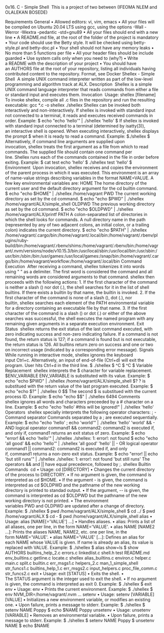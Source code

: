 0x16. C - Simple Shell
 This is a project of two between (IFEOMA NLEM and OLALEKAN BOSEDE)

Requirements
General
    • Allowed editors: vi, vim, emacs
    • All your files will be compiled on Ubuntu 20.04 LTS using gcc, using the options -Wall -Werror -Wextra -pedantic -std=gnu89
    • All your files should end with a new line
    • A README.md file, at the root of the folder of the project is mandatory
    • Your code should use the Betty style. It will be checked using betty-style.pl and betty-doc.pl
    • Your shell should not have any memory leaks
    • No more than 5 functions per file
    • All your header files should be include guarded
    • Use system calls only when you need to (why?)
    • Write a README with the description of your project
    • You should have an AUTHORS file at the root of your repository, listing all individuals having contributed content to the repository. Format, see Docker
Shellex - Simple Shell 
A simple UNIX command interpreter written as part of the low-level programming and algorithm track at ALX.
Description 
Shellex is a simple UNIX command language interpreter that reads commands from either a file or standard input and executes them.
Invocation 
Usage: shellex [filename]
To invoke shellex, compile all .c files in the repository and run the resulting executable:
gcc *.c -o shellex
./shellex
Shellex can be invoked both interactively and non-interactively. If shellex is invoked with standard input not connected to a terminal, it reads and executes received commands in order.
Example:
$ echo "echo 'hello'" | ./shellex
'hello'
$
If shellex is invoked with standard input connected to a terminal (determined by isatty(3)), an interactive shell is opened. When executing interactively, shellex displays the prompt $ when it is ready to read a command.
Example:
$./shellex
$
Alternatively, if command line arguments are supplied upon invocation, shellex treats the first argument as a file from which to read commands. The supplied file should contain one command per line. Shellex runs each of the commands contained in the file in order before exiting.
Example:
$ cat test
echo 'hello'
$ ./shellex test
'hello'
$
Environment 
Upon invocation, shellex receives and copies the environment of the parent process in which it was executed. This environment is an array of name-value strings describing variables in the format NAME=VALUE. A few key environmental variables are:
HOME
The home directory of the current user and the default directory argument for the cd builtin command.
$ echo "echo $HOME" | ./shellex
/home/vagrant
PWD
The current working directory as set by the cd command.
$ echo "echo $PWD" | ./shellex
/home/vagrant/ALX/simple_shell
OLDPWD
The previous working directory as set by the cd command.
$ echo "echo $OLDPWD" | ./shellex
/home/vagrant/ALX/printf
PATH
A colon-separated list of directories in which the shell looks for commands. A null directory name in the path (represented by any of two adjacent colons, an initial colon, or a trailing colon) indicates the current directory.
$ echo "echo $PATH" | ./shellex
/home/vagrant/.cargo/bin:/home/vagrant/.local/bin:/home/vagrant/.rbenv/plugins/ruby-build/bin:/home/vagrant/.rbenv/shims:/home/vagrant/.rbenv/bin:/home/vagrant/.nvm/versions/node/v10.15.3/bin:/usr/local/sbin:/usr/local/bin:/usr/sbin:/usr/bin:/sbin:/bin:/usr/games:/usr/local/games:/snap/bin:/home/vagrant/.cargo/bin:/home/vagrant/workflow:/home/vagrant/.local/bin
Command Execution 
After receiving a command, shellex tokenizes it into words using " " as a delimiter. The first word is considered the command and all remaining words are considered arguments to that command. shellex then proceeds with the following actions:
    1. If the first character of the command is neither a slash (\) nor dot (.), the shell searches for it in the list of shell builtins. If there exists a builtin by that name, the builtin is invoked.
    2. If the first character of the command is none of a slash (\), dot (.), nor builtin, shellex searches each element of the PATH environmental variable for a directory containing an executable file by that name.
    3. If the first character of the command is a slash (\) or dot (.) or either of the above searches was successful, the shell executes the named program with any remaining given arguments in a separate execution environment.
Exit Status 
shellex returns the exit status of the last command executed, with zero indicating success and non-zero indicating failure.
If a command is not found, the return status is 127; if a command is found but is not executable, the return status is 126.
All builtins return zero on success and one or two on incorrect usage (indicated by a corresponding error message).
Signals 
While running in interactive mode, shellex ignores the keyboard input Ctrl+c. Alternatively, an input of end-of-file (Ctrl+d) will exit the program.
User hits Ctrl+d in the third line.
$ ./shellex
$ ^C
$ ^C
$
Variable Replacement 
shellex interprets the $ character for variable replacement.
$ENV_VARIABLE
ENV_VARIABLE is substituted with its value.
Example:
$ echo "echo $PWD" | ./shellex
/home/vagrant/ALX/simple_shell
$?
? is substitued with the return value of the last program executed.
Example:
$ echo "echo $?" | ./shellex
0
$$
The second $ is substitued with the current process ID.
Example:
$ echo "echo $$" | ./shellex
6494
Comments 
shellex ignores all words and characters preceeded by a # character on a line.
Example:
$ echo "echo 'hello' #this will be ignored!" | ./shellex
'hello'
Operators 
shellex specially interprets the following operator characters:
; - Command separator
Commands separated by a ; are executed sequentially.
Example:
$ echo "echo 'hello' ; echo 'world'" | ./shellex
'hello'
'world'
&& - AND logical operator
command1 && command2: command2 is executed if, and only if, command1 returns an exit status of zero.
Example:
$ echo "error! && echo 'hello'" | ./shellex
./shellex: 1: error!: not found
$ echo "echo 'all good' && echo 'hello'" | ./shellex
'all good'
'hello'
|| - OR logical operator
command1 || command2: command2 is executed if, and only if, command1 returns a non-zero exit status.
Example:
$ echo "error! || echo 'but still runs'" | ./shellex
./shellex: 1: error!: not found
'but still runs'
The operators && and || have equal precedence, followed by ;.
shellex Builtin Commands 
cd
    • Usage: cd [DIRECTORY]
    • Changes the current directory of the process to DIRECTORY.
    • If no argument is given, the command is interpreted as cd $HOME.
    • If the argument - is given, the command is interpreted as cd $OLDPWD and the pathname of the new working directory is printed to standad output.
    • If the argument, -- is given, the command is interpreted as cd $OLDPWD but the pathname of the new working directory is not printed.
    • The environment variables PWD and OLDPWD are updated after a change of directory.
Example:
$ ./shellex
$ pwd
/home/vagrant/ALX/simple_shell
$ cd ../
$ pwd
/home/vagrant/ALX
$ cd -
$ pwd
/home/vagrant/ALX/simple_shell
alias
    • Usage: alias [NAME[='VALUE'] ...]
    • Handles aliases.
    • alias: Prints a list of all aliases, one per line, in the form NAME='VALUE'.
    • alias NAME [NAME2 ...]: Prints the aliases NAME, NAME2, etc. one per line, in the form NAME='VALUE'.
    • alias NAME='VALUE' [...]: Defines an alias for each NAME whose VALUE is given. If name is already an alias, its value is replaced with VALUE.
Example:
$ ./shellex
$ alias show=ls
$ show
AUTHORS            builtins_help_2.c  errors.c         linkedlist.c        shell.h       test
README.md          env_builtins.c     getline.c        locate.c            shellex
alias_builtins.c   environ.c          helper.c         main.c              split.c
builtin.c          err_msgs1.c        helpers_2.c      man_1_simple_shell  str_funcs1.c
builtins_help_1.c  err_msgs2.c        input_helpers.c  proc_file_comm.c    str_funcs2.c
exit
    • Usage: exit [STATUS]
    • Exits the shell.
    • The STATUS argument is the integer used to exit the shell.
    • If no argument is given, the command is interpreted as exit 0.
Example:
$ ./shellex
$ exit
env
    • Usage: env
    • Prints the current environment.
Example:
$ ./shellex
$ env
NVM_DIR=/home/vagrant/.nvm
...
setenv
    • Usage: setenv [VARIABLE] [VALUE]
    • Initializes a new environment variable, or modifies an existing one.
    • Upon failure, prints a message to stderr.
Example:
$ ./shellex
$ setenv NAME Poppy
$ echo $NAME
Poppy
unsetenv
    • Usage: unsetenv [VARIABLE]
    • Removes an environmental variable.
    • Upon failure, prints a message to stderr.
Example:
$ ./shellex
$ setenv NAME Poppy
$ unsetenv NAME
$ echo $NAME

